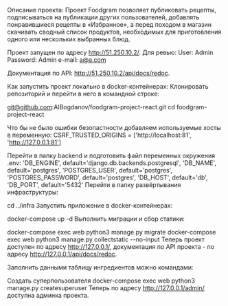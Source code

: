 
Описание проекта:
Проект Foodgram позволяет публиковать рецепты, подписываться на публикации других пользователей, добавлять понравившиеся рецепты в «Избранное», а перед походом в магазин скачивать сводный список продуктов, необходимых для приготовления одного или нескольких выбранных блюд.

Проект запущен по адресу http://51.250.10.2/.
Для ревью:
User: Admin
Password: Admin
e-mail: a@a.com

Документация по API: http://51.250.10.2/api/docs/redoc.

Как запустить проект локально в docker-контейнерах:
Клонировать репозиторий и перейти в него в командной строке:

git@github.com:AIBogdanov/foodgram-project-react.git
cd foodgram-project-react


Что бы не было ошибки безопастности добавляем используемые хосты в переменную:
CSRF_TRUSTED_ORIGINS = ['http://localhost:81', 'http://127.0.0.1:81'] 

Перейти в папку backend и подготовить файл переменных окружения .env:
'DB_ENGINE', default='django.db.backends.postgresql',
'DB_NAME', default='postgres',
'POSTGRES_USER', default='postgres',
'POSTGRES_PASSWORD', default='postgres',
'DB_HOST', default='db',
'DB_PORT', default='5432'
Перейти в папку развёртывания инфраструктуры:

cd ../infra
Запустить приложение в docker-контейнерах:

docker-compose up -d
Выполнить миграции и сбор статики:

docker-compose exec web python3 manage.py migrate
docker-compose exec web python3 manage.py collectstatic --no-input
Теперь проект доступен по адресу http://127.0.0.1/,
документация по API проекта - по адресу http://127.0.0.1/api/docs/redoc.

Заполнить данными таблицу ингредиентов можно командами:

Создать суперпользователя
docker-compose exec web python3 manage.py createsuperuser
Теперь по адресу http://127.0.0.1/admin/ доступна админка проекта.

